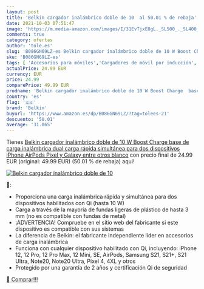 ```yaml
---
layout: post
title: 'Belkin cargador inalámbrico doble de 10  al 50.01 % de rebaja'
date: 2021-10-03 07:51:47
image: 'https://m.media-amazon.com/images/I/31EvTjxE8gL._SL500_._SL400_.jpg'
comments: true
category: ofertas
author: 'tole.es'
slug: 'B086GN69LZ-es Belkin cargador inalámbrico doble de 10 W Boost Charge...'
sku: 'B086GN69LZ-es'
tags: [ 'Accesorios para móviles','Cargadores de móvil por inducción','Cargadores para móviles','Comunicación móvil y accesorios','Electrónica','belkin','iphone', ]
actualPrice: 24.99 EUR
currency: EUR
price: 24.99
comparePrice: 49.99 EUR
prodname: 'Belkin cargador inalámbrico doble de 10 W Boost Charge  base de carga inalámbrica dual  carga rápida simultánea para dos dispositivos  iPhone  AirPods  Pixel y Galaxy entre otros   blanco'
country: 'es'
flag: '🇪🇸'
brand: 'Belkin'
buyurl: 'https://www.amazon.es/dp/B086GN69LZ/?tag=tolees-21'
descuento: '50.01'
average: '31.065'
---
```


Tienes [Belkin cargador inalámbrico doble de 10 W Boost Charge  base de carga inalámbrica dual  carga rápida simultánea para dos dispositivos  iPhone  AirPods  Pixel y Galaxy entre otros   blanco](https://www.amazon.es/dp/B086GN69LZ/?tag=tolees-21) con precio final de  24.99 EUR (original: 49.99 EUR) (50.01 %  de rebaja) aqui!

[![Belkin cargador inalámbrico doble de 10 ](https://m.media-amazon.com/images/I/31EvTjxE8gL._SL500_._SL400_.jpg)](https://www.amazon.es/dp/B086GN69LZ/?tag=tolees-21)

🔎:

- Proporciona una carga inalámbrica rápida y simultánea para dos dispositivos habilitados con Qi (hasta 10 W)
- Carga a través de la mayoría de fundas ligeras de plástico de hasta 3 mm (no es compatible con fundas de metal)
- ¡ADVERTENCIA! Compruebe en el sitio web del fabricante si este dispositivo es compatible con sus sistemas
- La diferencia de Belkin: el fabricante independiente líder en accesorios de carga inalámbrica
- Funciona con cualquier dispositivo habilitado con Qi, incluyendo: iPhone 12, 12 Pro, 12 Pro Max, 12 Mini, SE, AirPods, Samsung S21, S21+, S21 Ultra, Note20, Note20 Ultra, Pixel 4, 4XL y otros
- Protegido por una garantía de 2 años y certificación Qi de seguridad

[🛒 Comprar!!!](https://www.amazon.es/dp/B086GN69LZ/?tag=tolees-21)

